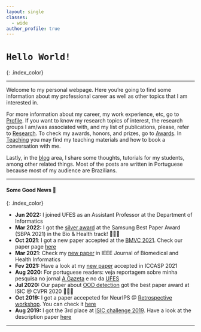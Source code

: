 ```yaml
---
layout: single
classes:
  - wide
author_profile: true
---
```


# <i class="fas fa-code"></i> `Hello World!` <i class="fas fa-code"></i>
{: .index_color}

___

Welcome to my personal webpage. 
Here you’re going to find some information about my professional career as well as other topics that I am interested in.


For more information about my career, my work experience, etc, go to [Profile](profile). If you want to know my research topics of interest, the research groups I am/was associated with, and my list of publications, please, refer to [Research](research). To check my awards, honors, and prizes, go to [Awards](awards). In [Teaching](teaching) you may find my teaching materials and how to book a conversation with me.

Lastly, in the [blog](blog) area, I share some thoughts, tutorials for my students, among other related things. Most of the posts are written in Portuguese because most of my audience are Brazilians.

___

#### Some Good News 📰
{: .index_color}


+ <span class="news"> <span class="index_color"> **Jun 2022:** </span> I joined UFES as an Assistant Professor at the Department of Informatics </span>
+ <span class="news"> <span class="index_color"> **Mar 2022:** </span> I got the [silver award](https://www.linkedin.com/feed/update/urn:li:share:6907384896474742785?utm_source=linkedin_share&utm_medium=member_desktop_share&utm_content=post) at the Samsung Best Paper Award (SBPA 2021) in the Bio & Health track! 🎉🎉🎉 </span>
+ <span class="news"> <span class="index_color"> **Oct 2021**: </span> I got a new paper accepted at the [BMVC 2021](https://www.bmvc2021.com/). Check our paper page [here](https://cyclempi.github.io/) </span>
+ <span class="news"> <span class="index_color"> **Mar 2021**: </span> Check my [new paper](https://ieeexplore.ieee.org/document/9364366) in IEEE Journal of Biomedical and Health Informatics </span>
+ <span class="news"> <span class="index_color"> **Fev 2021:** </span> Have a look at my [new paper](https://arxiv.org/pdf/2102.11771.pdf) accepted in ICCASP 2021 </span>
+ <span class="news"> <span class="index_color"> **Aug 2020:** </span> For portuguese readers: veja reportagem sobre minha pesquisa no jornal [A Gazeta](https://www.agazeta.com.br/revista-ag/vida/aluno-da-ufes-ganha-premio-por-software-que-auxilia-na-deteccao-de-cancer-de-pele-0820) e no da [UFES](http://www.ufes.br/conteudo/software-que-auxilia-na-deteccao-de-cancer-de-pele-recebe-premio-internacional) </span>
+ <span class="news"> <span class="index_color">**Jul 2020:** </span> Our paper about [OOD detection](http://openaccess.thecvf.com/content_CVPRW_2020/papers/w42/Pacheco_On_Out-of-Distribution_Detection_Algorithms_With_Deep_Neural_Skin_Cancer_Classifiers_CVPRW_2020_paper.pdf) got the best paper award at ISIC @ CVPR 2020 🎉🎉🎉 </span>
+ <span class="news"> <span class="index_color"> **Oct 2019:** </span> I got a paper accepeted for NeurIPS @ [Retrospective workshop](https://ml-retrospectives.github.io/neurips2019/schedule/). You can check it [here](https://ml-retrospectives.github.io/neurips2019/assets/pdfs/Recent_advances_in_deep_learning_applied_to_skin_cancer_detection.pdf)</span>
+ <span class="news"> <span class="index_color"> **Aug 2019:** </span> I got the 3rd place at [ISIC challenge 2019](http://challenge2019.isic-archive.com). Have a look at the description paper [here](https://arxiv.org/pdf/1909.04525.pdf) </span>

___
